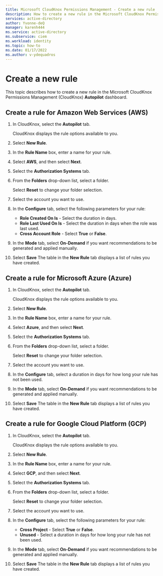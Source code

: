 ```yaml
---
title: Microsoft CloudKnox Permissions Management - Create a new rule 
description: How to create a new rule in the Microsoft CloudKnox Permissions Management Autopilot dashboard.
services: active-directory
author: Yvonne-deQ
manager: karenh444
ms.service: active-directory
ms.subservice: ciem
ms.workload: identity
ms.topic: how-to
ms.date: 01/17/2022
ms.author: v-ydequadros
---
```


# Create a new rule 
 
This topic describes how to create a new rule in the Microsoft CloudKnox Permissions Management (CloudKnox) **Autopilot** dashboard.

## Create a rule for Amazon Web Services (AWS) 

1. In CloudKnox, select the **Autopilot** tab.

   CloudKnox displays the rule options available to you.
1. Select **New Rule**.
1. In the **Rule Name** box, enter a name for your rule.
1. Select **AWS**, and then select **Next**.
1. Select the **Authorization Systems** tab.
1. From the **Folders** drop-down list, select a folder.

    Select **Reset** to change your folder selection.
1. Select the account you want to use.
1. In the **Configure** tab, select the following parameters for your rule:

    - **Role Created On Is** - Select the duration in days.
    - **Role Last Used On Is** - Select the duration in days when the role was last used.
    - **Cross Account Role** - Select **True** or **False**.
1. In the **Mode** tab, select **On-Demand** if you want recommendations to be generated and applied manually.
1. Select **Save**
    The table in the **New Rule** tab displays a list of rules you have created.

## Create a rule for Microsoft Azure (Azure) 

1. In CloudKnox, select the **Autopilot** tab.

   CloudKnox displays the rule options available to you.
1. Select **New Rule**.
1. In the **Rule Name** box, enter a name for your rule.
1. Select **Azure**, and then select **Next**.
1. Select the **Authorization Systems** tab.
1. From the **Folders** drop-down list, select a folder.

    Select **Reset** to change your folder selection.
1. Select the account you want to use.
1. In the **Configure** tab, select a duration in days for how long your rule has not been used.
1. In the **Mode** tab, select **On-Demand** if you want recommendations to be generated and applied manually.
1. Select **Save**
    The table in the **New Rule** tab displays a list of rules you have created.

## Create a rule for Google Cloud Platform (GCP) 

1. In CloudKnox, select the **Autopilot** tab.

   CloudKnox displays the rule options available to you.
1. Select **New Rule**.
1. In the **Rule Name** box, enter a name for your rule.
1. Select **GCP**, and then select **Next**.
1. Select the **Authorization Systems** tab.
1. From the **Folders** drop-down list, select a folder.

    Select **Reset** to change your folder selection.
1. Select the account you want to use.
1. In the **Configure** tab, select the following parameters for your rule:

    - **Cross Project** - Select **True** or **False**.
    - **Unused** - Select a duration in days for how long your rule has not been used.
1. In the **Mode** tab, select **On-Demand** if you want recommendations to be generated and applied manually.
1. Select **Save**
    The table in the **New Rule** tab displays a list of rules you have created.




<!---## Next steps--->